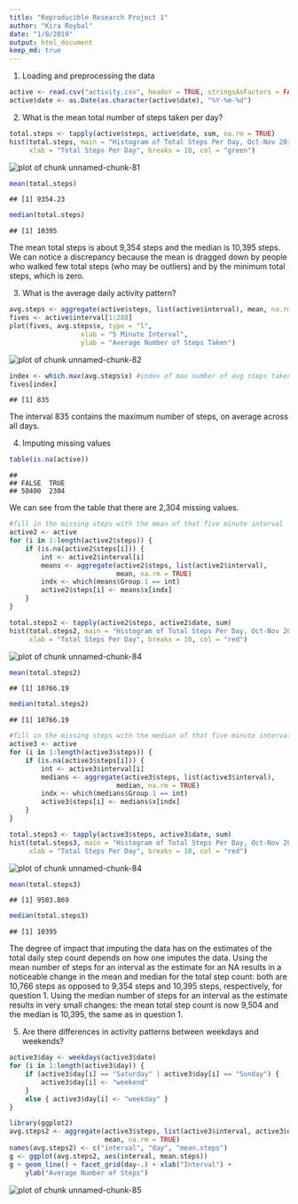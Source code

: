 ```yaml
---
title: "Reproducible Research Project 1"
author: "Kira Roybal"
date: "1/8/2019"
output: html_document
keep_md: true
---
```

1. Loading and preprocessing the data


```r
active <- read.csv("activity.csv", header = TRUE, stringsAsFactors = FALSE)
active$date <- as.Date(as.character(active$date), "%Y-%m-%d")
```

2. What is the mean total number of steps taken per day?


```r
total.steps <- tapply(active$steps, active$date, sum, na.rm = TRUE)
hist(total.steps, main = "Histogram of Total Steps Per Day, Oct-Nov 2012",
     xlab = "Total Steps Per Day", breaks = 10, col = "green")
```

![plot of chunk unnamed-chunk-81](figure/unnamed-chunk-81-1.png)

```r
mean(total.steps)
```

```
## [1] 9354.23
```

```r
median(total.steps)
```

```
## [1] 10395
```
The mean total steps is about 9,354 steps and the median is 10,395 steps. We can notice a discrepancy because the mean is dragged down by people who walked few total steps (who may be outliers) and by the minimum total steps, which is zero.

3. What is the average daily activity pattern?

```r
avg.steps <- aggregate(active$steps, list(active$interval), mean, na.rm = TRUE)
fives <- active$interval[1:288]
plot(fives, avg.steps$x, type = "l", 
                  xlab = "5 Minute Interval", 
                  ylab = "Average Number of Steps Taken")
```

![plot of chunk unnamed-chunk-82](figure/unnamed-chunk-82-1.png)

```r
index <- which.max(avg.steps$x) #index of max number of avg steps taken
fives[index]
```

```
## [1] 835
```
The interval 835 contains the maximum number of steps, on average across all days. 

4. Imputing missing values

```r
table(is.na(active))
```

```
## 
## FALSE  TRUE 
## 50400  2304
```
We can see from the table that there are 2,304 missing values. 


```r
#fill in the missing steps with the mean of that five minute interval
active2 <- active
for (i in 1:length(active2$steps)) {
    if (is.na(active2$steps[i])) {
        int <- active2$interval[i]
        means <- aggregate(active2$steps, list(active2$interval), 
                           mean, na.rm = TRUE)
        indx <- which(means$Group.1 == int)
        active2$steps[i] <- means$x[indx]
    }
}

total.steps2 <- tapply(active2$steps, active2$date, sum)
hist(total.steps2, main = "Histogram of Total Steps Per Day, Oct-Nov 2012",
     xlab = "Total Steps Per Day", breaks = 10, col = "red")
```

![plot of chunk unnamed-chunk-84](figure/unnamed-chunk-84-1.png)

```r
mean(total.steps2)
```

```
## [1] 10766.19
```

```r
median(total.steps2)
```

```
## [1] 10766.19
```

```r
#fill in the missing steps with the median of that five minute interval
active3 <- active
for (i in 1:length(active3$steps)) {
    if (is.na(active3$steps[i])) {
        int <- active3$interval[i]
        medians <- aggregate(active3$steps, list(active3$interval), 
                           median, na.rm = TRUE)
        indx <- which(medians$Group.1 == int)
        active3$steps[i] <- medians$x[indx]
    }
}

total.steps3 <- tapply(active3$steps, active3$date, sum)
hist(total.steps3, main = "Histogram of Total Steps Per Day, Oct-Nov 2012",
     xlab = "Total Steps Per Day", breaks = 10, col = "red")
```

![plot of chunk unnamed-chunk-84](figure/unnamed-chunk-84-2.png)

```r
mean(total.steps3)
```

```
## [1] 9503.869
```

```r
median(total.steps3)
```

```
## [1] 10395
```
The degree of impact that imputing the data has on the estimates of the total daily step count depends on how one imputes the data. Using the mean number of steps for an interval as the estimate for an NA results in a noticeable change in the mean and median for the total step count: both are 10,766 steps as opposed to 9,354 steps and 10,395 steps, respectively, for question 1. Using the median number of steps for an interval as the estimate results in very small changes: the mean total step count is now 9,504 and the median is 10,395, the same as in question 1. 

5. Are there differences in activity patterns between weekdays and weekends?

```r
active3$day <- weekdays(active3$date)
for (i in 1:length(active3$day)) {
    if (active3$day[i] == "Saturday" | active3$day[i] == "Sunday") {
        active3$day[i] <- "weekend"
    }
    else { active3$day[i] <- "weekday" }
}

library(ggplot2)
avg.steps2 <- aggregate(active3$steps, list(active3$interval, active3$day), 
                        mean, na.rm = TRUE)
names(avg.steps2) <- c("interval", "day", "mean.steps")
g <- ggplot(avg.steps2, aes(interval, mean.steps))
g + geom_line() + facet_grid(day~.) + xlab("Interval") + 
    ylab("Average Number of Steps")
```

![plot of chunk unnamed-chunk-85](figure/unnamed-chunk-85-1.png)
